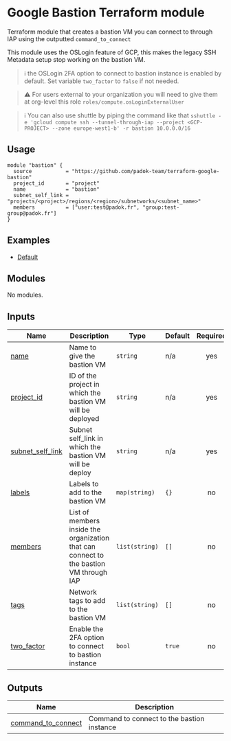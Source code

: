 # Google Bastion Terraform module

Terraform module that creates a bastion VM you can connect to through IAP using the outputted `command_to_connect`

This module uses the OSLogin feature of GCP, this makes the legacy SSH Metadata setup stop working on the bastion VM.

> :information_source: the OSLogin 2FA option to connect to bastion instance is enabled by default. Set variable `two_factor` to `false` if not needed.

> :warning: For users external to your organization you will need to give them at org-level this role `roles/compute.osLoginExternalUser`

> :information_source: You can also use shuttle by piping the command like that `sshuttle -e 'gcloud compute ssh --tunnel-through-iap --project <GCP-PROJECT> --zone europe-west1-b' -r bastion 10.0.0.0/16`

## Usage

```hcl
module "bastion" {
  source           = "https://github.com/padok-team/terraform-google-bastion"
  project_id       = "project"
  name             = "bastion"
  subnet_self_link = "projects/<project>/regions/<region>/subnetworks/<subnet_name>"
  members          = ["user:test@padok.fr", "group:test-group@padok.fr"]
}
```

## Examples

- [Default](examples/default/main.tf)

<!-- BEGIN_TF_DOCS -->
## Modules

No modules.

## Inputs

| Name | Description | Type | Default | Required |
|------|-------------|------|---------|:--------:|
| <a name="input_name"></a> [name](#input\_name) | Name to give the bastion VM | `string` | n/a | yes |
| <a name="input_project_id"></a> [project\_id](#input\_project\_id) | ID of the project in which the bastion VM will be deployed | `string` | n/a | yes |
| <a name="input_subnet_self_link"></a> [subnet\_self\_link](#input\_subnet\_self\_link) | Subnet self\_link in which the bastion VM will be deploy | `string` | n/a | yes |
| <a name="input_labels"></a> [labels](#input\_labels) | Labels to add to the bastion VM | `map(string)` | `{}` | no |
| <a name="input_members"></a> [members](#input\_members) | List of members inside the organization that can connect to the bastion VM through IAP | `list(string)` | `[]` | no |
| <a name="input_tags"></a> [tags](#input\_tags) | Network tags to add to the bastion VM | `list(string)` | `[]` | no |
| <a name="input_two_factor"></a> [two\_factor](#input\_two\_factor) | Enable the 2FA option to connect to bastion instance | `bool` | `true` | no |

## Outputs

| Name | Description |
|------|-------------|
| <a name="output_command_to_connect"></a> [command\_to\_connect](#output\_command\_to\_connect) | Command to connect to the bastion instance |
<!-- END_TF_DOCS -->

